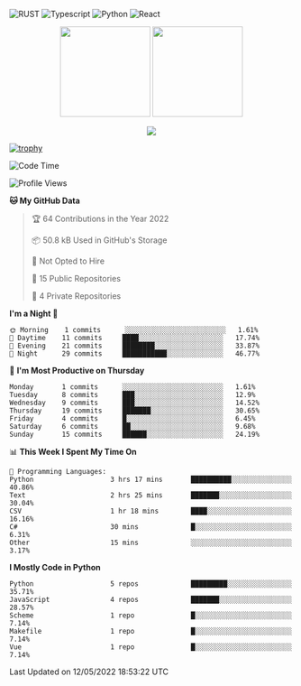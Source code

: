 ![RUST](https://img.shields.io/badge/-Rust-141414?style=flat&logo=rust)
![Typescript](https://img.shields.io/badge/-Typescript-141414?style=flat&logo=typescript)
![Python](https://img.shields.io/badge/-Python-141414?style=flat&logo=python)
![React](https://img.shields.io/badge/-React-141414?style=flat&logo=react)

<p align="center">
  <img height="160" src="https://github-readme-stats.vercel.app/api/top-langs/?username=k4zam1&theme=dracula&hide=html,css,dockerfile,shell,ejs,stylus,javascript&count_private=true&show_icons=true&hide_border=true&layout=compact"/>
  <img height="160" src="https://github-readme-stats.vercel.app/api?username=k4zam1&count_private=true&show_icons=true&theme=dracula&include_all_commits=true&hide_border=true"/>
</p>
<p align="center">
<img src="https://activity-graph.herokuapp.com/graph?username=k4zam1&theme=dracula"/>
</p>

[![trophy](https://github-profile-trophy.vercel.app/?username=k4zam1)](https://github.com/ryo-ma/github-profile-trophy)

<!--START_SECTION:waka-->
![Code Time](http://img.shields.io/badge/Code%20Time-35%20hrs%204%20mins-blue)

![Profile Views](http://img.shields.io/badge/Profile%20Views-5-blue)

**🐱 My GitHub Data** 

> 🏆 64 Contributions in the Year 2022
 > 
> 📦 50.8 kB Used in GitHub's Storage 
 > 
> 🚫 Not Opted to Hire
 > 
> 📜 15 Public Repositories 
 > 
> 🔑 4 Private Repositories  
 > 
**I'm a Night 🦉** 

```text
🌞 Morning    1 commits      ░░░░░░░░░░░░░░░░░░░░░░░░░   1.61% 
🌆 Daytime    11 commits     ████░░░░░░░░░░░░░░░░░░░░░   17.74% 
🌃 Evening    21 commits     ████████░░░░░░░░░░░░░░░░░   33.87% 
🌙 Night      29 commits     ███████████░░░░░░░░░░░░░░   46.77%

```
📅 **I'm Most Productive on Thursday** 

```text
Monday       1 commits      ░░░░░░░░░░░░░░░░░░░░░░░░░   1.61% 
Tuesday      8 commits      ███░░░░░░░░░░░░░░░░░░░░░░   12.9% 
Wednesday    9 commits      ███░░░░░░░░░░░░░░░░░░░░░░   14.52% 
Thursday     19 commits     ███████░░░░░░░░░░░░░░░░░░   30.65% 
Friday       4 commits      █░░░░░░░░░░░░░░░░░░░░░░░░   6.45% 
Saturday     6 commits      ██░░░░░░░░░░░░░░░░░░░░░░░   9.68% 
Sunday       15 commits     ██████░░░░░░░░░░░░░░░░░░░   24.19%

```


📊 **This Week I Spent My Time On** 

```text
💬 Programming Languages: 
Python                   3 hrs 17 mins       ██████████░░░░░░░░░░░░░░░   40.86% 
Text                     2 hrs 25 mins       ███████░░░░░░░░░░░░░░░░░░   30.04% 
CSV                      1 hr 18 mins        ████░░░░░░░░░░░░░░░░░░░░░   16.16% 
C#                       30 mins             █░░░░░░░░░░░░░░░░░░░░░░░░   6.31% 
Other                    15 mins             ░░░░░░░░░░░░░░░░░░░░░░░░░   3.17%

```

**I Mostly Code in Python** 

```text
Python                   5 repos             █████████░░░░░░░░░░░░░░░░   35.71% 
JavaScript               4 repos             ███████░░░░░░░░░░░░░░░░░░   28.57% 
Scheme                   1 repo              █░░░░░░░░░░░░░░░░░░░░░░░░   7.14% 
Makefile                 1 repo              █░░░░░░░░░░░░░░░░░░░░░░░░   7.14% 
Vue                      1 repo              █░░░░░░░░░░░░░░░░░░░░░░░░   7.14%

```



 Last Updated on 12/05/2022 18:53:22 UTC
<!--END_SECTION:waka-->
